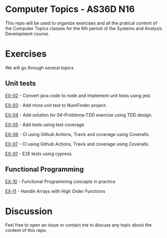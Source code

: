 # Computer Topics - AS36D N16

This repo will be used to organize exercises and all the pratical content of the Computer Topics classes for the 6th period of the Systems and Analysis Development course.


# Exercises

We will go through several topics

## Unit tests

[EX-02](https://github.com/tgwow/computer-topics/tree/master/NAP/02) - Convert java code to node and implement unit tests using jest.

[EX-03](https://github.com/tgwow/computer-topics/tree/master/NAP/03) - Add more unit test to NumFinder project.

[EX-04](https://github.com/tgwow/computer-topics/tree/master/NAP/04) - Add solution for 04-Problema-TDD exercise using TDD design.

[EX-05](https://github.com/tgwow/computer-topics/tree/master/NAP/05) - Add tests using test coverage.

[EX-06](https://github.com/tgwow/ci-example) - CI using Github Actions, Travis and coverage using Coveralls.

[EX-07](https://github.com/tgwow/salary-calculator) - CI using Github Actions, Travis and coverage using Coveralls.

[EX-07](https://github.com/tgwow/cypress-exercise) - E2E tests using cypress.



## Functional Programming

[EX-10](https://github.com/tgwow/computer-topics/tree/master/NAP/10) - Functional Programming concepts in practice

[EX-11](https://github.com/tgwow/computer-topics/tree/master/NAP/11) - Handle Arrays with High Order Functions


# Discussion

Feel free to open an issue or contact me to discuss any topic about the content of this repo.

